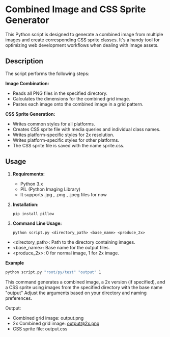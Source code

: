 # Combined Image and CSS Sprite Generator

This Python script is designed to generate a combined image from multiple images and create corresponding CSS sprite classes. It's a handy tool for optimizing web development workflows when dealing with image assets.


## Description
The script performs the following steps:

**Image Combination:**
- Reads all PNG files in the specified directory.
- Calculates the dimensions for the combined grid image.
- Pastes each image onto the combined image in a grid pattern.

**CSS Sprite Generation:**
- Writes common styles for all platforms.
- Creates CSS sprite file with media queries and individual class names.
- Writes platform-specific styles for 2x resolution.
- Writes platform-specific styles for other platforms.
- The CSS sprite file is saved with the name sprite.css.


## Usage

1. **Requirements:**
   - Python 3.x
   - PIL (Python Imaging Library)
   - It supports .jpg , .png , .jpeg files for now

2. **Installation:**
   ```bash
   pip install pillow

3. **Command Line Usage:**
   ```
   python script.py <directory_path> <base_name> <produce_2x>
   ```
  - <directory_path>: Path to the directory containing images.
  - <base_name>: Base name for the output files.
  - <produce_2x>: 0 for normal image, 1 for 2x image.
 

**Example** 
```bash
python script.py "root/py/test" "output" 1
```
This command generates a combined image, a 2x version (if specified), and a CSS sprite using images from the specified directory with the base name "output" Adjust the arguments based on your directory and naming preferences.

Output:
- Combined grid image: output.png
- 2x Combined grid image: output@2x.png
- CSS sprite file: output.css
